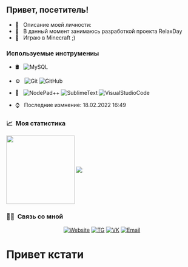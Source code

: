 <h2> Привет, посетитель! </h2>

- 👨 &nbsp; Описание моей личности:
- 🚀 &nbsp; В данный момент занимаюсь разработкой проекта RelaxDay
- 💼 &nbsp; Играю в Minecraft ;)

<h3> Используемые инструмениы </h3>

- 🛢 &nbsp;
  ![MySQL](https://img.shields.io/badge/-MySQL-333333?style=flat&logo=mysql)
- ⚙️ &nbsp;
  ![Git](https://img.shields.io/badge/-Git-333333?style=flat&logo=git)
  ![GitHub](https://img.shields.io/badge/-GitHub-333333?style=flat&logo=github)
- 🔧 &nbsp;
  ![NodePad++](https://img.shields.io/badge/-NodePad++-333333?style=flat&logo=NotePadPlusPlus)
  ![SublimeText](https://img.shields.io/badge/-SublimeText-333333?style=flat&logo=SublimeText)
  ![VisualStudioCode](https://img.shields.io/badge/-VisualStudioCode-333333?style=flat&logo=VisualStudioCode)

- ⌚ &nbsp; Последние измнение: 18.02.2022 16:49

<h3> 📈 &nbsp;Моя статистика </h3>
<img align="center" height="180em" src="https://github-readme-stats.vercel.app/api?username=atgxxl&show_icons=true&theme=dark&count_private=true&hide_title=true&include_all_commits=true&hide_border=true"/>
<img align="center" src="https://github-readme-stats.vercel.app/api/top-langs/?username=atgxxl&theme=dark&langs_count=10&layout=compact&hide_border=true"/>

<h3> 🤝🏻 &nbsp;Связь со мной </h3>

<p align="center">
<a href="https://atgxxl.pw"><img alt="Website" src="https://img.shields.io/badge/WebSite-atgxxl.pw-blue?style=flat-square&logo=google-chrome"></a>
<a href="https://t.me/atgxxl"><img alt="TG" src="https://img.shields.io/badge/TG-atgxxl-blue?style=flat-square&logo=telegram"></a>
<a href="https://vk.com/atgxxl/"><img alt="VK" src="https://img.shields.io/badge/VK-atgxxl-blue?style=flat-square&logo=vk"></a>
<a href="mailto:me@atgxxl.pw"><img alt="Email" src="https://img.shields.io/badge/Email-me@atgxxl.pw-blue?style=flat-square&logo=gmail"></a>

<h1> Привет кстати </h1>
